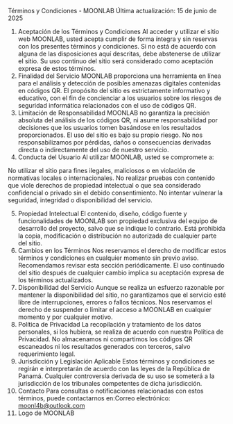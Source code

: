 Términos y Condiciones - MOONLAB
Última actualización: 15 de junio de 2025
1. Aceptación de los Términos y Condiciones
Al acceder y utilizar el sitio web MOONLAB, usted acepta cumplir de forma íntegra y sin reservas con los presentes términos y condiciones. Si no está de acuerdo con alguna de las disposiciones aquí descritas, debe abstenerse de utilizar el sitio. Su uso continuo del sitio será considerado como aceptación expresa de estos términos.
2. Finalidad del Servicio
MOONLAB proporciona una herramienta en línea para el análisis y detección de posibles amenazas digitales contenidas en códigos QR. El propósito del sitio es estrictamente informativo y educativo, con el fin de concienciar a los usuarios sobre los riesgos de seguridad informática relacionados con el uso de códigos QR.
3. Limitación de Responsabilidad
MOONLAB no garantiza la precisión absoluta del análisis de los códigos QR, ni asume responsabilidad por decisiones que los usuarios tomen basándose en los resultados proporcionados. El uso del sitio es bajo su propio riesgo. No nos responsabilizamos por pérdidas, daños o consecuencias derivadas directa o indirectamente del uso de nuestro servicio.
4. Conducta del Usuario
Al utilizar MOONLAB, usted se compromete a:

No utilizar el sitio para fines ilegales, maliciosos o en violación de normativas locales o internacionales.
No realizar pruebas con contenido que viole derechos de propiedad intelectual o que sea considerado confidencial o privado sin el debido consentimiento.
No intentar vulnerar la seguridad, integridad o disponibilidad del servicio.

5. Propiedad Intelectual
El contenido, diseño, código fuente y funcionalidades de MOONLAB son propiedad exclusiva del equipo de desarrollo del proyecto, salvo que se indique lo contrario. Está prohibida la copia, modificación o distribución no autorizada de cualquier parte del sitio.
6. Cambios en los Términos
Nos reservamos el derecho de modificar estos términos y condiciones en cualquier momento sin previo aviso. Recomendamos revisar esta sección periódicamente. El uso continuado del sitio después de cualquier cambio implica su aceptación expresa de los términos actualizados.
7. Disponibilidad del Servicio
Aunque se realiza un esfuerzo razonable por mantener la disponibilidad del sitio, no garantizamos que el servicio esté libre de interrupciones, errores o fallos técnicos. Nos reservamos el derecho de suspender o limitar el acceso a MOONLAB en cualquier momento y por cualquier motivo.
8. Política de Privacidad
La recopilación y tratamiento de los datos personales, si los hubiera, se realiza de acuerdo con nuestra Política de Privacidad. No almacenamos ni compartimos los códigos QR escaneados ni los resultados generados con terceros, salvo requerimiento legal.
9. Jurisdicción y Legislación Aplicable
Estos términos y condiciones se regirán e interpretarán de acuerdo con las leyes de la República de Panamá. Cualquier controversia derivada de su uso se someterá a la jurisdicción de los tribunales competentes de dicha jurisdicción.
10. Contacto
Para consultas o notificaciones relacionadas con estos términos, puede contactarnos en:Correo electrónico: moonl4b@outlook.com
11. Logo de MOONLAB
